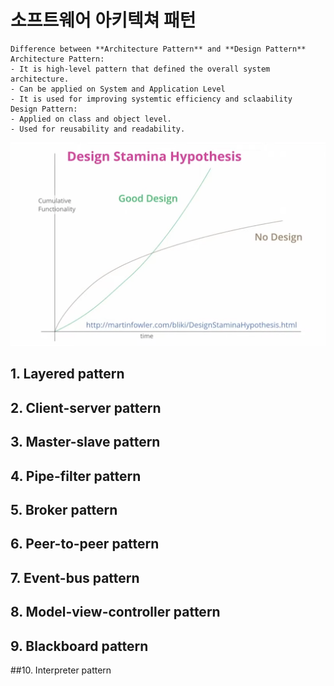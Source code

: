 # 소프트웨어 아키텍쳐 패턴


    Difference between **Architecture Pattern** and **Design Pattern**
    Architecture Pattern:
    - It is high-level pattern that defined the overall system architecture.
    - Can be applied on System and Application Level
    - It is used for improving systemtic efficiency and sclaability
    Design Pattern:
    - Applied on class and object level.
    - Used for reusability and readability.


![alt text](image/design_stamina_hypothesis.png)
## 1. Layered pattern
## 2. Client-server pattern
## 3. Master-slave pattern
## 4. Pipe-filter pattern
## 5. Broker pattern
## 6. Peer-to-peer pattern
## 7. Event-bus pattern
## 8. Model-view-controller pattern
## 9. Blackboard pattern
##10. Interpreter pattern
